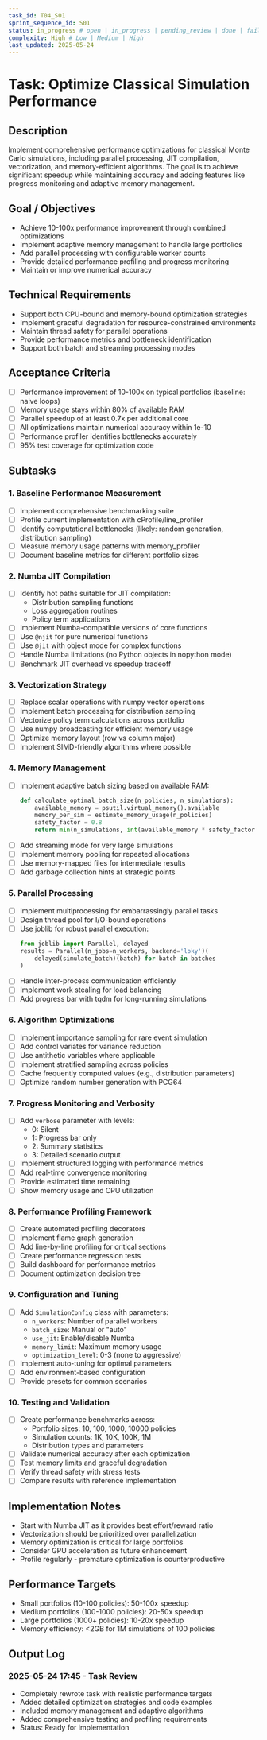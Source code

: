 ```yaml
---
task_id: T04_S01
sprint_sequence_id: S01
status: in_progress # open | in_progress | pending_review | done | failed | blocked
complexity: High # Low | Medium | High
last_updated: 2025-05-24
---
```


# Task: Optimize Classical Simulation Performance

## Description
Implement comprehensive performance optimizations for classical Monte Carlo simulations, including parallel processing, JIT compilation, vectorization, and memory-efficient algorithms. The goal is to achieve significant speedup while maintaining accuracy and adding features like progress monitoring and adaptive memory management.

## Goal / Objectives
- Achieve 10-100x performance improvement through combined optimizations
- Implement adaptive memory management to handle large portfolios
- Add parallel processing with configurable worker counts
- Provide detailed performance profiling and progress monitoring
- Maintain or improve numerical accuracy

## Technical Requirements
- Support both CPU-bound and memory-bound optimization strategies
- Implement graceful degradation for resource-constrained environments
- Maintain thread safety for parallel operations
- Provide performance metrics and bottleneck identification
- Support both batch and streaming processing modes

## Acceptance Criteria
- [ ] Performance improvement of 10-100x on typical portfolios (baseline: naive loops)
- [ ] Memory usage stays within 80% of available RAM
- [ ] Parallel speedup of at least 0.7x per additional core
- [ ] All optimizations maintain numerical accuracy within 1e-10
- [ ] Performance profiler identifies bottlenecks accurately
- [ ] 95% test coverage for optimization code

## Subtasks

### 1. Baseline Performance Measurement
- [ ] Implement comprehensive benchmarking suite
- [ ] Profile current implementation with cProfile/line_profiler
- [ ] Identify computational bottlenecks (likely: random generation, distribution sampling)
- [ ] Measure memory usage patterns with memory_profiler
- [ ] Document baseline metrics for different portfolio sizes

### 2. Numba JIT Compilation
- [ ] Identify hot paths suitable for JIT compilation:
  - Distribution sampling functions
  - Loss aggregation routines
  - Policy term applications
- [ ] Implement Numba-compatible versions of core functions
- [ ] Use `@njit` for pure numerical functions
- [ ] Use `@jit` with object mode for complex functions
- [ ] Handle Numba limitations (no Python objects in nopython mode)
- [ ] Benchmark JIT overhead vs speedup tradeoff

### 3. Vectorization Strategy
- [ ] Replace scalar operations with numpy vector operations
- [ ] Implement batch processing for distribution sampling
- [ ] Vectorize policy term calculations across portfolio
- [ ] Use numpy broadcasting for efficient memory usage
- [ ] Optimize memory layout (row vs column major)
- [ ] Implement SIMD-friendly algorithms where possible

### 4. Memory Management
- [ ] Implement adaptive batch sizing based on available RAM:
  ```python
  def calculate_optimal_batch_size(n_policies, n_simulations):
      available_memory = psutil.virtual_memory().available
      memory_per_sim = estimate_memory_usage(n_policies)
      safety_factor = 0.8
      return min(n_simulations, int(available_memory * safety_factor / memory_per_sim))
  ```
- [ ] Add streaming mode for very large simulations
- [ ] Implement memory pooling for repeated allocations
- [ ] Use memory-mapped files for intermediate results
- [ ] Add garbage collection hints at strategic points

### 5. Parallel Processing
- [ ] Implement multiprocessing for embarrassingly parallel tasks
- [ ] Design thread pool for I/O-bound operations
- [ ] Use joblib for robust parallel execution:
  ```python
  from joblib import Parallel, delayed
  results = Parallel(n_jobs=n_workers, backend='loky')(
      delayed(simulate_batch)(batch) for batch in batches
  )
  ```
- [ ] Handle inter-process communication efficiently
- [ ] Implement work stealing for load balancing
- [ ] Add progress bar with tqdm for long-running simulations

### 6. Algorithm Optimizations
- [ ] Implement importance sampling for rare event simulation
- [ ] Add control variates for variance reduction
- [ ] Use antithetic variables where applicable
- [ ] Implement stratified sampling across policies
- [ ] Cache frequently computed values (e.g., distribution parameters)
- [ ] Optimize random number generation with PCG64

### 7. Progress Monitoring and Verbosity
- [ ] Add `verbose` parameter with levels:
  - 0: Silent
  - 1: Progress bar only
  - 2: Summary statistics
  - 3: Detailed scenario output
- [ ] Implement structured logging with performance metrics
- [ ] Add real-time convergence monitoring
- [ ] Provide estimated time remaining
- [ ] Show memory usage and CPU utilization

### 8. Performance Profiling Framework
- [ ] Create automated profiling decorators
- [ ] Implement flame graph generation
- [ ] Add line-by-line profiling for critical sections
- [ ] Create performance regression tests
- [ ] Build dashboard for performance metrics
- [ ] Document optimization decision tree

### 9. Configuration and Tuning
- [ ] Add `SimulationConfig` class with parameters:
  - `n_workers`: Number of parallel workers
  - `batch_size`: Manual or "auto"
  - `use_jit`: Enable/disable Numba
  - `memory_limit`: Maximum memory usage
  - `optimization_level`: 0-3 (none to aggressive)
- [ ] Implement auto-tuning for optimal parameters
- [ ] Add environment-based configuration
- [ ] Provide presets for common scenarios

### 10. Testing and Validation
- [ ] Create performance benchmarks across:
  - Portfolio sizes: 10, 100, 1000, 10000 policies
  - Simulation counts: 1K, 10K, 100K, 1M
  - Distribution types and parameters
- [ ] Validate numerical accuracy after each optimization
- [ ] Test memory limits and graceful degradation
- [ ] Verify thread safety with stress tests
- [ ] Compare results with reference implementation

## Implementation Notes
- Start with Numba JIT as it provides best effort/reward ratio
- Vectorization should be prioritized over parallelization
- Memory optimization is critical for large portfolios
- Consider GPU acceleration as future enhancement
- Profile regularly - premature optimization is counterproductive

## Performance Targets
- Small portfolios (10-100 policies): 50-100x speedup
- Medium portfolios (100-1000 policies): 20-50x speedup  
- Large portfolios (1000+ policies): 10-20x speedup
- Memory efficiency: <2GB for 1M simulations of 100 policies

## Output Log

### 2025-05-24 17:45 - Task Review
- Completely rewrote task with realistic performance targets
- Added detailed optimization strategies and code examples
- Included memory management and adaptive algorithms
- Added comprehensive testing and profiling requirements
- Status: Ready for implementation
